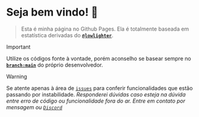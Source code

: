 # Seja bem vindo! 🫶

> Esta é minha página no Github Pages. Ela é totalmente baseada em estatística derivadas do **[`@lowlighter`](https://github.com/lowlighter)**.
 
> [!IMPORTANT]
> Utilize os códigos fonte à vontade, porém aconselho se basear sempre no **[`branch:main`](https://github.com/lowlighter/metrics)** do próprio desenvolvedor. 

> [!WARNING]
> Se atente apenas à área de [`issues`](https://github.com/lowlighter/metrics/issues) para conferir funcionalidades que estão passando por instabilidade.
> _Responderei dúvidas caso esteja na dúvida entre erro de código ou funcionalidade fora do ar._
> _Entre em contato por mensagem ou [`Discord`](https://discordapp.com/users/216675974249578497)_


